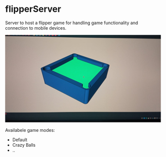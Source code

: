 # flipperServer

Server to host a flipper game for handling game functionality and connection to mobile devices.

![Mock up of flipper board.](https://github.com/Yannick947/flipperServer/blob/main/CAD/cad_model.jpeg)

Availabele game modes: 
- Default
- Crazy Balls 
- ..